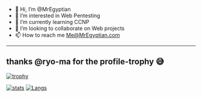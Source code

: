 
- 👋 Hi, I’m @MrEgyptian
- 👀 I’m interested in Web Pentesting
- 🌱 I’m currently learning CCNP
- 💞️ I’m looking to collaborate on Web projects 
- 📫 How to reach me Me@MrEgyptian.com

---
thanks @ryo-ma for the profile-trophy 😅
---
[![trophy](https://github-profile-trophy.vercel.app/?username=mregyptian&count_private=true&include_all_commits=true&theme=dracula)](https://github.com/ryo-ma/github-profile-trophy)

[![stats](https://github-readme-stats.vercel.app/api?username=MrEgyptian&count_private=true&include_all_commits=true)](https://github.com/ryo-ma/github-profile-trophy)
[![Langs](https://github-readme-stats.vercel.app/api/top-langs/?username=MrEgyptian&layout=compact)](https://github.com/ryo-ma/github-profile-trophy)
<!---
MrEgyptian/MrEgyptian is a ✨ special ✨ repository because its `README.md` (this file) appears on your GitHub profile.
You can click the Preview link to take a look at your changes.
--->
